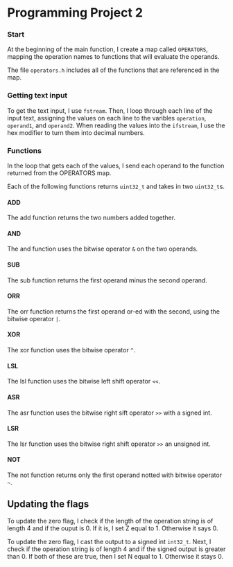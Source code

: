 # Programming Project 2

### Start
At the beginning of the main function, I create a map called `OPERATORS`, mapping the operation names to functions that will evaluate the operands. 

The file `operators.h` includes all of the functions that are referenced in the map. 
### Getting text input 
To get the text input, I use `fstream`. Then, I loop through each line of the input text, assigning the values on each line to the varibles `operation`, `operand1`, and `operand2`. When reading the values into the `ifstream`, I use the hex modifier to turn them into decimal numbers. 

### Functions
In the loop that gets each of the values, I send each operand to the function returned from the OPERATORS map.

Each of the following functions returns `uint32_t` and takes in two `uint32_t`s.
#### ADD
The add function returns the two numbers added together.
#### AND
The and function uses the bitwise operator `&` on the two operands. 
#### SUB
The sub function returns the first operand minus the second operand.
#### ORR
The orr function returns the first operand or-ed with the second, using the bitwise operator `|`.
#### XOR
The xor function uses the bitwise operator `^`.
#### LSL
The lsl function uses the bitwise left shift operator `<<`.
#### ASR
The asr function uses the bitwise right sift operator `>>` with a signed int. 
#### LSR
The lsr function uses the bitwise right shift operator `>>` an unsigned int.

#### NOT
The not function returns only the first operand notted with bitwise operator `~`.

## Updating the flags

To update the zero flag, I check if the length of the operation string is of length 4 and if the ouput is 0. If it is, I set Z equal to 1. Otherwise it says 0.

To update the zero flag, I cast the output to a signed int `int32_t`. Next, I check if the operation string is of length 4 and if the signed output is greater than 0. If both of these are true, then I set N equal to 1. Otherwise it stays 0.